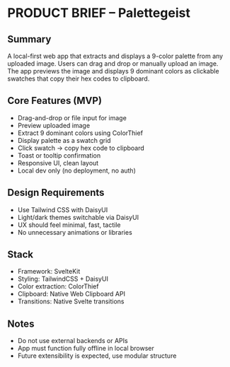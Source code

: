 # PRODUCT BRIEF – Palettegeist

## Summary
A local-first web app that extracts and displays a 9-color palette from any uploaded image. Users can drag and drop or manually upload an image. The app previews the image and displays 9 dominant colors as clickable swatches that copy their hex codes to clipboard.

## Core Features (MVP)
- Drag-and-drop or file input for image
- Preview uploaded image
- Extract 9 dominant colors using ColorThief
- Display palette as a swatch grid
- Click swatch → copy hex code to clipboard
- Toast or tooltip confirmation
- Responsive UI, clean layout
- Local dev only (no deployment, no auth)

## Design Requirements
- Use Tailwind CSS with DaisyUI
- Light/dark themes switchable via DaisyUI
- UX should feel minimal, fast, tactile
- No unnecessary animations or libraries

## Stack
- Framework: SvelteKit
- Styling: TailwindCSS + DaisyUI
- Color extraction: ColorThief
- Clipboard: Native Web Clipboard API
- Transitions: Native Svelte transitions

## Notes
- Do not use external backends or APIs
- App must function fully offline in local browser
- Future extensibility is expected, use modular structure
